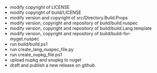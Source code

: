 - modify copyright of LICENSE
- modify copyright of build/LICENSE
- modify version and copyright of src/Directory.Build.Props
- modify version, copyright and repository of build/build.nuspec
- modify version, copyright and repository of build/build.Lang.template
- modify version, copyright and repository of build/build-for-myget.nuspec
- run build/build.ps1
- run create_lang_nuspec_file.py
- run create_nupkg_file.ps1
- upload nupkg and snupkg to nuget
- draft and publish a new release on github.
